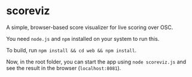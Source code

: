 # scoreviz

A simple, browser-based score visualizer for live scoring over OSC.

You need `node.js` and `npm` installed on your system to run this.

To build, run `npm install && cd web && npm install`.

Now, in the root folder, you can start the app using `node scoreviz.js` and see the result in the
browser (`localhost:8081`).
